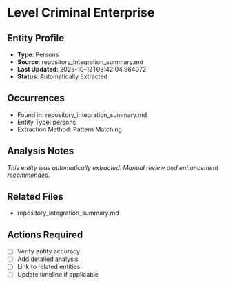 # Level Criminal Enterprise

## Entity Profile
- **Type**: Persons
- **Source**: repository_integration_summary.md
- **Last Updated**: 2025-10-12T03:42:04.964072
- **Status**: Automatically Extracted

## Occurrences
- Found in: repository_integration_summary.md
- Entity Type: persons
- Extraction Method: Pattern Matching

## Analysis Notes
*This entity was automatically extracted. Manual review and enhancement recommended.*

## Related Files
- repository_integration_summary.md

## Actions Required
- [ ] Verify entity accuracy
- [ ] Add detailed analysis
- [ ] Link to related entities
- [ ] Update timeline if applicable

